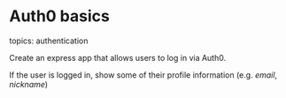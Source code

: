 # Auth0 basics

topics: authentication

Create an express app that allows users to log in via Auth0.

If the user is logged in, show some of their profile information (e.g. _email_, _nickname_)
